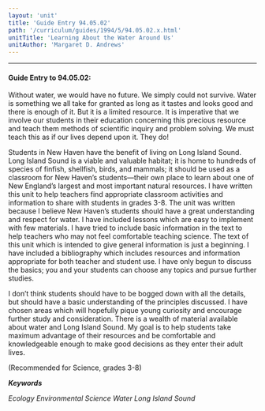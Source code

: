 ```yaml
---
layout: 'unit'
title: 'Guide Entry 94.05.02'
path: '/curriculum/guides/1994/5/94.05.02.x.html'
unitTitle: 'Learning About the Water Around Us'
unitAuthor: 'Margaret D. Andrews'
---
```


<body>
<hr/>
 <h4>
  Guide Entry to 94.05.02:
 </h4>
 Without water, we would have no future. We simply could not survive. Water is something we all take for granted as long as it tastes and looks good and there is enough of it. But it is a limited resource. It is imperative that we involve our students in their education concerning this precious resource and teach them methods of scientific inquiry and problem solving. We must teach this as if our lives depend upon it. They do!
 <p>
  Students in New Haven have the benefit of living on Long Island Sound. Long Island Sound is a viable and valuable habitat; it is home to hundreds of species of finfish, shellfish, birds, and mammals; it should be used as a classroom for New Haven’s students—their own place to learn about one of New England’s largest and most important natural resources. I have written this unit to help teachers find appropriate classroom activities and information to share with students in grades 3-8. The unit was written because I believe New Haven’s students should have a great understanding and respect for water. I have included lessons which are easy to implement with few materials. I have tried to include basic information in the text to help teachers who may not feel comfortable teaching science. The text of this unit which is intended to give general information is just a beginning. I have included a bibliography which includes resources and information appropriate for both teacher and student use. I have only begun to discuss the basics; you and your students can choose any topics and pursue further studies.
 </p>
 <p>
  I don’t think students should have to be bogged down with all the details, but should have a basic understanding of the principles discussed. I have chosen areas which will hopefully pique young curiosity and encourage further study and consideration. There is a wealth of material available about water and Long Island Sound. My goal is to help students take maximum advantage of their resources and be comfortable and knowledgeable enough to make good decisions as they enter their adult lives.
 </p>
 <p>
  (Recommended for Science, grades 3-8)
 </p>
<p>
  <b>
   <i>
    Keywords
   </i>
  </b>
  <br/>
 </p>
 <p>
  <i>
   Ecology Environmental Science Water Long Island Sound
  </i>
 </p>

</body>
